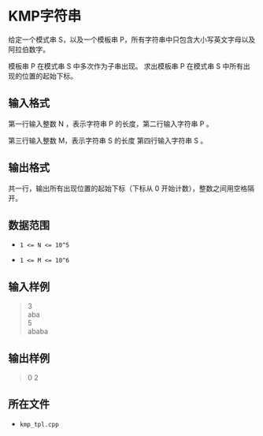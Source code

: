 # KMP字符串

给定一个模式串 S，以及一个模板串 P，所有字符串中只包含大小写英文字母以及阿拉伯数字。

模板串 P 在模式串 S 中多次作为子串出现。 求出模板串 P 在模式串 S 中所有出现的位置的起始下标。

## 输入格式

第一行输入整数 N ，表示字符串 P 的长度，第二行输入字符串 P 。

第三行输入整数 M，表示字符串 S 的长度 第四行输入字符串 S 。

## 输出格式

共一行，输出所有出现位置的起始下标（下标从 0 开始计数），整数之间用空格隔开。

## 数据范围

* `1 <= N <= 10^5`

* `1 <= M <= 10^6`

## 输入样例

> 3  
> aba  
> 5  
> ababa  

## 输出样例

> 0 2

## 所在文件

* `kmp_tpl.cpp`